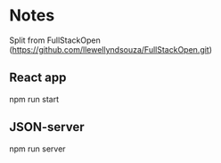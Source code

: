 # Notes

Split from FullStackOpen (https://github.com/llewellyndsouza/FullStackOpen.git)

## React app
npm run start

## JSON-server
npm run server